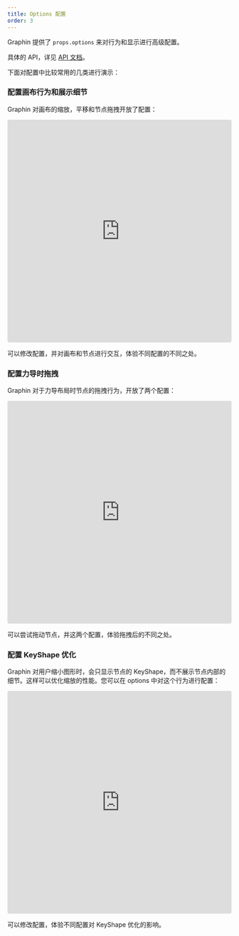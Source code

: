 ```yaml
---
title: Options 配置
order: 3
---
```


Graphin 提供了 `props.options` 来对行为和显示进行高级配置。

具体的 API，详见 [API 文档](/zh/docs/api/graphin#options)。

下面对配置中比较常用的几类进行演示：


### 配置画布行为和展示细节

Graphin 对画布的缩放，平移和节点拖拽开放了配置：

<iframe
     src="https://codesandbox.io/embed/graphin-layout-dagre-8j1dl?fontsize=14&hidenavigation=1&theme=dark"
     style="width:100%; height:500px; border:0; border-radius: 4px; overflow:hidden;"
     title="graphin-options-zoom"
     allow="geolocation; microphone; camera; midi; vr; accelerometer; gyroscope; payment; ambient-light-sensor; encrypted-media; usb"
     sandbox="allow-modals allow-forms allow-popups allow-scripts allow-same-origin"
   ></iframe>

可以修改配置，并对画布和节点进行交互，体验不同配置的不同之处。

### 配置力导时拖拽

Graphin 对于力导布局时节点的拖拽行为，开放了两个配置：

<iframe
     src="https://codesandbox.io/embed/graphin-options-zoom-ed84y?fontsize=14&hidenavigation=1&theme=dark"
     style="width:100%; height:500px; border:0; border-radius: 4px; overflow:hidden;"
     title="graphin-options-force"
     allow="geolocation; microphone; camera; midi; vr; accelerometer; gyroscope; payment; ambient-light-sensor; encrypted-media; usb"
     sandbox="allow-modals allow-forms allow-popups allow-scripts allow-same-origin"
   ></iframe>

可以尝试拖动节点，并这两个配置，体验拖拽后的不同之处。

### 配置 KeyShape 优化

Graphin 对用户缩小图形时，会只显示节点的 KeyShape，而不展示节点内部的细节。这样可以优化缩放的性能。您可以在 options 中对这个行为进行配置：


<iframe
     src="https://codesandbox.io/embed/graphin-options-zoom-u5k9z?fontsize=14&hidenavigation=1&theme=dark"
     style="width:100%; height:500px; border:0; border-radius: 4px; overflow:hidden;"
     title="graphin-options-zoom"
     allow="geolocation; microphone; camera; midi; vr; accelerometer; gyroscope; payment; ambient-light-sensor; encrypted-media; usb"
     sandbox="allow-modals allow-forms allow-popups allow-scripts allow-same-origin"
   ></iframe>

可以修改配置，体验不同配置对 KeyShape 优化的影响。